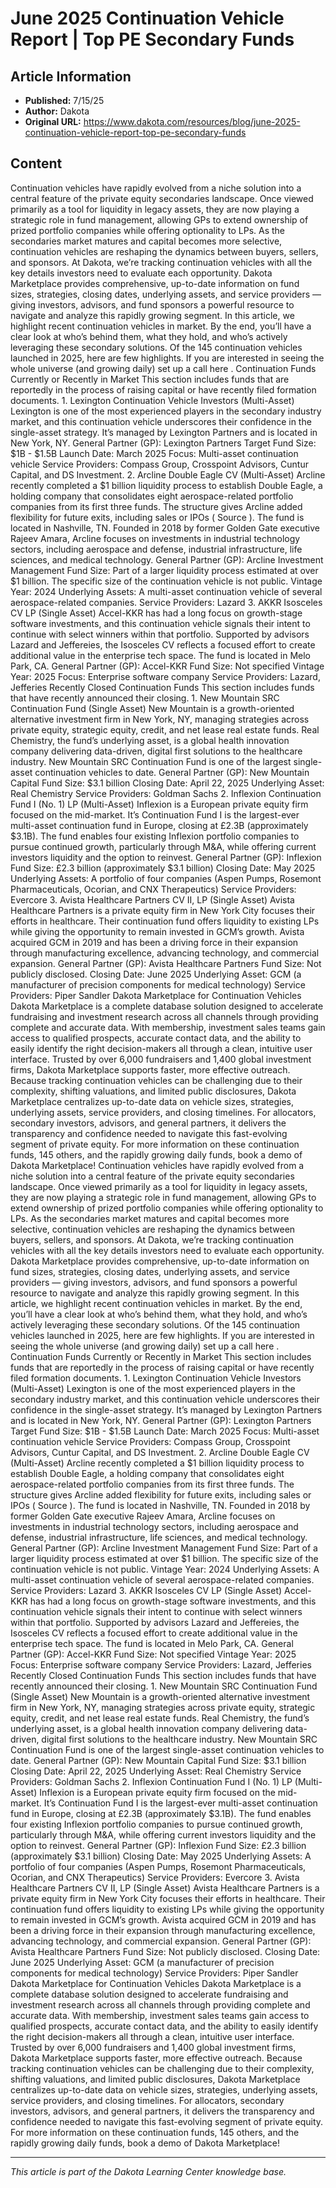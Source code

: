 # June 2025 Continuation Vehicle Report | Top PE Secondary Funds

## Article Information
- **Published:** 7/15/25
- **Author:** Dakota
- **Original URL:** https://www.dakota.com/resources/blog/june-2025-continuation-vehicle-report-top-pe-secondary-funds

## Content

Continuation vehicles have rapidly evolved from a niche solution into a central feature of the private equity secondaries landscape. Once viewed primarily as a tool for liquidity in legacy assets, they are now playing a strategic role in fund management, allowing GPs to extend ownership of prized portfolio companies while offering optionality to LPs. As the secondaries market matures and capital becomes more selective, continuation vehicles are reshaping the dynamics between buyers, sellers, and sponsors. At Dakota, we’re tracking continuation vehicles with all the key details investors need to evaluate each opportunity. Dakota Marketplace provides comprehensive, up-to-date information on fund sizes, strategies, closing dates, underlying assets, and service providers — giving investors, advisors, and fund sponsors a powerful resource to navigate and analyze this rapidly growing segment. In this article, we highlight recent continuation vehicles in market. By the end, you’ll have a clear look at who’s behind them, what they hold, and who’s actively leveraging these secondary solutions. Of the 145 continuation vehicles launched in 2025, here are few highlights. If you are interested in seeing the whole universe (and growing daily) set up a call here . Continuation Funds Currently or Recently in Market This section includes funds that are reportedly in the process of raising capital or have recently filed formation documents. 1. Lexington Continuation Vehicle Investors (Multi-Asset) Lexington is one of the most experienced players in the secondary industry market, and this continuation vehicle underscores their confidence in the single-asset strategy. It’s managed by Lexington Partners and is located in New York, NY. General Partner (GP): Lexington Partners Target Fund Size: $1B - $1.5B Launch Date: March 2025 Focus: Multi-asset continuation vehicle Service Providers: Compass Group, Crosspoint Advisors, Cuntur Capital, and DS Investment. 2. Arcline Double Eagle CV (Multi-Asset) Arcline recently completed a $1 billion liquidity process to establish Double Eagle, a holding company that consolidates eight aerospace-related portfolio companies from its first three funds. The structure gives Arcline added flexibility for future exits, including sales or IPOs ( Source ). The fund is located in Nashville, TN. Founded in 2018 by former Golden Gate executive Rajeev Amara, Arcline focuses on investments in industrial technology sectors, including aerospace and defense, industrial infrastructure, life sciences, and medical technology. General Partner (GP): Arcline Investment Management Fund Size: Part of a larger liquidity process estimated at over $1 billion. The specific size of the continuation vehicle is not public. Vintage Year: 2024 Underlying Assets: A multi-asset continuation vehicle of several aerospace-related companies. Service Providers: Lazard 3. AKKR Isosceles CV LP (Single Asset) Accel-KKR has had a long focus on growth-stage software investments, and this continuation vehicle signals their intent to continue with select winners within that portfolio. Supported by advisors Lazard and Jeffereies, the Isosceles CV reflects a focused effort to create additional value in the enterprise tech space. The fund is located in Melo Park, CA. General Partner (GP): Accel-KKR Fund Size: Not specified Vintage Year: 2025 Focus: Enterprise software company Service Providers: Lazard, Jefferies Recently Closed Continuation Funds This section includes funds that have recently announced their closing. 1. New Mountain SRC Continuation Fund (Single Asset) New Mountain is a growth-oriented alternative investment firm in New York, NY, managing strategies across private equity, strategic equity, credit, and net lease real estate funds. Real Chemistry, the fund’s underlying asset, is a global health innovation company delivering data-driven, digital first solutions to the healthcare industry. New Mountain SRC Continuation Fund is one of the largest single-asset continuation vehicles to date. General Partner (GP): New Mountain Capital Fund Size: $3.1 billion Closing Date: April 22, 2025 Underlying Asset: Real Chemistry Service Providers: Goldman Sachs 2. Inflexion Continuation Fund I (No. 1) LP (Multi-Asset) Inflexion is a European private equity firm focused on the mid-market. It’s Continuation Fund I is the largest-ever multi-asset continuation fund in Europe, closing at £2.3B (approximately $3.1B). The fund enables four existing Inflexion portfolio companies to pursue continued growth, particularly through M&A, while offering current investors liquidity and the option to reinvest. General Partner (GP): Inflexion Fund Size: £2.3 billion (approximately $3.1 billion) Closing Date: May 2025 Underlying Assets: A portfolio of four companies (Aspen Pumps, Rosemont Pharmaceuticals, Ocorian, and CNX Therapeutics) Service Providers: Evercore 3. Avista Healthcare Partners CV II, LP (Single Asset) Avista Healthcare Partners is a private equity firm in New York City focuses their efforts in healthcare. Their continuation fund offers liquidity to existing LPs while giving the opportunity to remain invested in GCM’s growth. Avista acquired GCM in 2019 and has been a driving force in their expansion through manufacturing excellence, advancing technology, and commercial expansion. General Partner (GP): Avista Healthcare Partners Fund Size: Not publicly disclosed. Closing Date: June 2025 Underlying Asset: GCM (a manufacturer of precision components for medical technology) Service Providers: Piper Sandler Dakota Marketplace for Continuation Vehicles Dakota Marketplace is a complete database solution designed to accelerate fundraising and investment research across all channels through providing complete and accurate data. With membership, investment sales teams gain access to qualified prospects, accurate contact data, and the ability to easily identify the right decision-makers all through a clean, intuitive user interface. Trusted by over 6,000 fundraisers and 1,400 global investment firms, Dakota Marketplace supports faster, more effective outreach. Because tracking continuation vehicles can be challenging due to their complexity, shifting valuations, and limited public disclosures, Dakota Marketplace centralizes up-to-date data on vehicle sizes, strategies, underlying assets, service providers, and closing timelines. For allocators, secondary investors, advisors, and general partners, it delivers the transparency and confidence needed to navigate this fast-evolving segment of private equity. For more information on these continuation funds, 145 others, and the rapidly growing daily funds, book a demo of Dakota Marketplace! Continuation vehicles have rapidly evolved from a niche solution into a central feature of the private equity secondaries landscape. Once viewed primarily as a tool for liquidity in legacy assets, they are now playing a strategic role in fund management, allowing GPs to extend ownership of prized portfolio companies while offering optionality to LPs. As the secondaries market matures and capital becomes more selective, continuation vehicles are reshaping the dynamics between buyers, sellers, and sponsors. At Dakota, we’re tracking continuation vehicles with all the key details investors need to evaluate each opportunity. Dakota Marketplace provides comprehensive, up-to-date information on fund sizes, strategies, closing dates, underlying assets, and service providers — giving investors, advisors, and fund sponsors a powerful resource to navigate and analyze this rapidly growing segment. In this article, we highlight recent continuation vehicles in market. By the end, you’ll have a clear look at who’s behind them, what they hold, and who’s actively leveraging these secondary solutions. Of the 145 continuation vehicles launched in 2025, here are few highlights. If you are interested in seeing the whole universe (and growing daily) set up a call here . Continuation Funds Currently or Recently in Market This section includes funds that are reportedly in the process of raising capital or have recently filed formation documents. 1. Lexington Continuation Vehicle Investors (Multi-Asset) Lexington is one of the most experienced players in the secondary industry market, and this continuation vehicle underscores their confidence in the single-asset strategy. It’s managed by Lexington Partners and is located in New York, NY. General Partner (GP): Lexington Partners Target Fund Size: $1B - $1.5B Launch Date: March 2025 Focus: Multi-asset continuation vehicle Service Providers: Compass Group, Crosspoint Advisors, Cuntur Capital, and DS Investment. 2. Arcline Double Eagle CV (Multi-Asset) Arcline recently completed a $1 billion liquidity process to establish Double Eagle, a holding company that consolidates eight aerospace-related portfolio companies from its first three funds. The structure gives Arcline added flexibility for future exits, including sales or IPOs ( Source ). The fund is located in Nashville, TN. Founded in 2018 by former Golden Gate executive Rajeev Amara, Arcline focuses on investments in industrial technology sectors, including aerospace and defense, industrial infrastructure, life sciences, and medical technology. General Partner (GP): Arcline Investment Management Fund Size: Part of a larger liquidity process estimated at over $1 billion. The specific size of the continuation vehicle is not public. Vintage Year: 2024 Underlying Assets: A multi-asset continuation vehicle of several aerospace-related companies. Service Providers: Lazard 3. AKKR Isosceles CV LP (Single Asset) Accel-KKR has had a long focus on growth-stage software investments, and this continuation vehicle signals their intent to continue with select winners within that portfolio. Supported by advisors Lazard and Jeffereies, the Isosceles CV reflects a focused effort to create additional value in the enterprise tech space. The fund is located in Melo Park, CA. General Partner (GP): Accel-KKR Fund Size: Not specified Vintage Year: 2025 Focus: Enterprise software company Service Providers: Lazard, Jefferies Recently Closed Continuation Funds This section includes funds that have recently announced their closing. 1. New Mountain SRC Continuation Fund (Single Asset) New Mountain is a growth-oriented alternative investment firm in New York, NY, managing strategies across private equity, strategic equity, credit, and net lease real estate funds. Real Chemistry, the fund’s underlying asset, is a global health innovation company delivering data-driven, digital first solutions to the healthcare industry. New Mountain SRC Continuation Fund is one of the largest single-asset continuation vehicles to date. General Partner (GP): New Mountain Capital Fund Size: $3.1 billion Closing Date: April 22, 2025 Underlying Asset: Real Chemistry Service Providers: Goldman Sachs 2. Inflexion Continuation Fund I (No. 1) LP (Multi-Asset) Inflexion is a European private equity firm focused on the mid-market. It’s Continuation Fund I is the largest-ever multi-asset continuation fund in Europe, closing at £2.3B (approximately $3.1B). The fund enables four existing Inflexion portfolio companies to pursue continued growth, particularly through M&A, while offering current investors liquidity and the option to reinvest. General Partner (GP): Inflexion Fund Size: £2.3 billion (approximately $3.1 billion) Closing Date: May 2025 Underlying Assets: A portfolio of four companies (Aspen Pumps, Rosemont Pharmaceuticals, Ocorian, and CNX Therapeutics) Service Providers: Evercore 3. Avista Healthcare Partners CV II, LP (Single Asset) Avista Healthcare Partners is a private equity firm in New York City focuses their efforts in healthcare. Their continuation fund offers liquidity to existing LPs while giving the opportunity to remain invested in GCM’s growth. Avista acquired GCM in 2019 and has been a driving force in their expansion through manufacturing excellence, advancing technology, and commercial expansion. General Partner (GP): Avista Healthcare Partners Fund Size: Not publicly disclosed. Closing Date: June 2025 Underlying Asset: GCM (a manufacturer of precision components for medical technology) Service Providers: Piper Sandler Dakota Marketplace for Continuation Vehicles Dakota Marketplace is a complete database solution designed to accelerate fundraising and investment research across all channels through providing complete and accurate data. With membership, investment sales teams gain access to qualified prospects, accurate contact data, and the ability to easily identify the right decision-makers all through a clean, intuitive user interface. Trusted by over 6,000 fundraisers and 1,400 global investment firms, Dakota Marketplace supports faster, more effective outreach. Because tracking continuation vehicles can be challenging due to their complexity, shifting valuations, and limited public disclosures, Dakota Marketplace centralizes up-to-date data on vehicle sizes, strategies, underlying assets, service providers, and closing timelines. For allocators, secondary investors, advisors, and general partners, it delivers the transparency and confidence needed to navigate this fast-evolving segment of private equity. For more information on these continuation funds, 145 others, and the rapidly growing daily funds, book a demo of Dakota Marketplace!

---

*This article is part of the Dakota Learning Center knowledge base.*